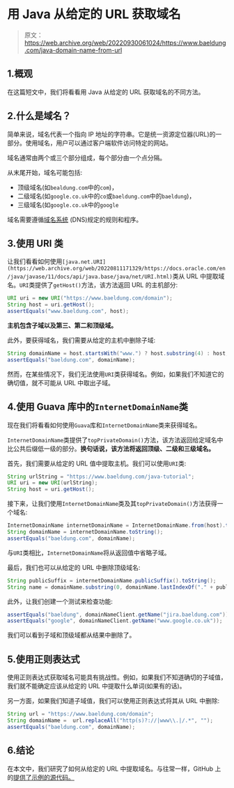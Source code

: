 # 用 Java 从给定的 URL 获取域名

> 原文：<https://web.archive.org/web/20220930061024/https://www.baeldung.com/java-domain-name-from-url>

## 1.概观

在这篇短文中，我们将看看用 Java 从给定的 URL 获取域名的不同方法。

## 2.什么是域名？

简单来说，域名代表一个指向 IP 地址的字符串。它是统一资源定位器(URL)的一部分。使用域名，用户可以通过客户端软件访问特定的网站。

域名通常由两个或三个部分组成，每个部分由一个点分隔。

从末尾开始，域名可能包括:

*   顶级域名(如`bealdung.com`中的`com`)，
*   二级域名(如`google.co.uk`中的`co`或`baeldung.com`中的`baeldung`)，
*   三级域名(如`google.co.uk`中的`google`

域名需要遵循[域名系统](/web/20220811171329/https://www.baeldung.com/cs/dns-intro) (DNS)规定的规则和程序。

## 3.使用 URI 类

让我们看看如何使用`[java.net.URI](https://web.archive.org/web/20220811171329/https://docs.oracle.com/en/java/javase/11/docs/api/java.base/java/net/URI.html)`类从 URL 中提取域名。`URI`类提供了`getHost()`方法，该方法返回 URL 的主机部分:

```java
URI uri = new URI("https://www.baeldung.com/domain");
String host = uri.getHost();
assertEquals("www.baeldung.com", host);
```

**主机包含子域以及第三、第二和顶级域。**

此外，要获得域名，我们需要从给定的主机中删除子域:

```java
String domainName = host.startsWith("www.") ? host.substring(4) : host;
assertEquals("baeldung.com", domainName);
```

然而，在某些情况下，我们无法使用`URI`类获得域名。例如，如果我们不知道它的确切值，就不可能从 URL 中取出子域。

## 4.使用 Guava 库中的`InternetDomainName`类

现在我们将看看如何使用`Guava`库和`InternetDomainName`类来获得域名。

`InternetDomainName`类提供了`topPrivateDomain()`方法，该方法返回给定域名中比公共后缀低一级的部分。**换句话说，该方法将返回顶级、二级和三级域名。**

首先，我们需要从给定的 URL 值中提取主机。我们可以使用`URI`类:

```java
String urlString = "https://www.baeldung.com/java-tutorial";
URI uri = new URI(urlString);
String host = uri.getHost();
```

接下来，让我们使用`InternetDomainName`类及其`topPrivateDomain()`方法获得一个域名:

```java
InternetDomainName internetDomainName = InternetDomainName.from(host).topPrivateDomain(); 
String domainName = internetDomainName.toString(); 
assertEquals("baeldung.com", domainName);
```

与`URI`类相比，`InternetDomainName`将从返回值中省略子域。

最后，我们也可以从给定的 URL 中删除顶级域名:

```java
String publicSuffix = internetDomainName.publicSuffix().toString();
String name = domainName.substring(0, domainName.lastIndexOf("." + publicSuffix));
```

此外，让我们创建一个测试来检查功能:

```java
assertEquals("baeldung", domainNameClient.getName("jira.baeldung.com"));
assertEquals("google", domainNameClient.getName("www.google.co.uk"));
```

我们可以看到子域和顶级域都从结果中删除了。

## 5.使用正则表达式

使用正则表达式获取域名可能具有挑战性。例如，如果我们不知道确切的子域值，我们就不能确定应该从给定的 URL 中提取什么单词(如果有的话)。

另一方面，如果我们知道子域值，我们可以使用正则表达式将其从 URL 中删除:

```java
String url = "https://www.baeldung.com/domain";
String domainName =  url.replaceAll("http(s)?://|www\\.|/.*", "");
assertEquals("baeldung.com", domainName);
```

## 6.结论

在本文中，我们研究了如何从给定的 URL 中提取域名。与往常一样，GitHub 上的[提供了示例的源代码。](https://web.archive.org/web/20220811171329/https://github.com/eugenp/tutorials/tree/master/core-java-modules/core-java-networking-3)